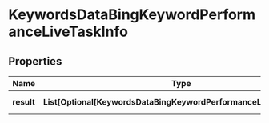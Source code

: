 # KeywordsDataBingKeywordPerformanceLiveTaskInfo


## Properties

| Name | Type | Description | Notes |
|------------ | ------------- | ------------- | -------------|
**result** | **List[Optional[KeywordsDataBingKeywordPerformanceLiveResultInfo]]** | array of results |[optional]|